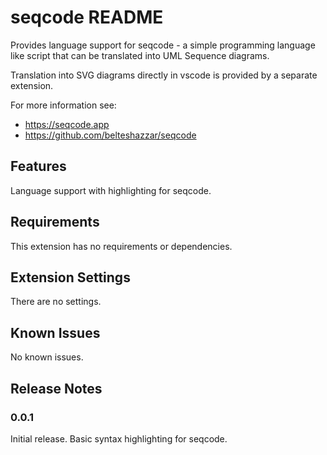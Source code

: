 # seqcode README

Provides language support for seqcode - a simple programming language like script that can be translated into UML Sequence diagrams.

Translation into SVG diagrams directly in vscode is provided by a separate extension.

For more information see:
- https://seqcode.app
- https://github.com/belteshazzar/seqcode

## Features

Language support with highlighting for seqcode.

## Requirements

This extension has no requirements or dependencies.

## Extension Settings

There are no settings.

## Known Issues

No known issues.

## Release Notes

### 0.0.1

Initial release. Basic syntax highlighting for seqcode.
